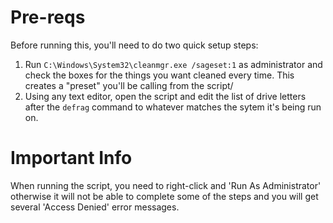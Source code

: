# Pre-reqs
Before running this, you'll need to do two quick setup steps:
1. Run `C:\Windows\System32\cleanmgr.exe /sageset:1` as administrator and check the boxes for the things you want cleaned every time. This creates a "preset" you'll be calling from the script/
2. Using any text editor, open the script and edit the list of drive letters after the `defrag` command to whatever matches the sytem it's being run on.

# Important Info
When running the script, you need to right-click and 'Run As Administrator' otherwise it will not be able to complete some of the steps and you will get several 'Access Denied' error messages.
